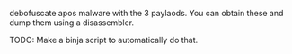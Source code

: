 debofuscate apos malware with the 3 paylaods. You can obtain these and dump them using a disassembler. 

TODO: Make a binja script to automatically do that.
